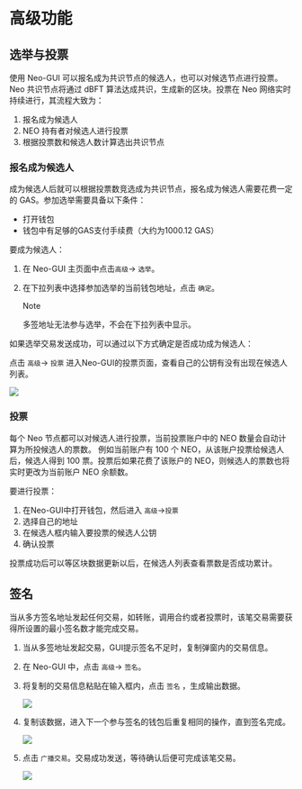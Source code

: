 # 高级功能

## 选举与投票

使用 Neo-GUI 可以报名成为共识节点的候选人，也可以对候选节点进行投票。Neo 共识节点将通过 dBFT 算法达成共识，生成新的区块。投票在 Neo 网络实时持续进行，其流程大致为：

1. 报名成为候选人
2. NEO 持有者对候选人进行投票
3. 根据投票数和候选人数计算选出共识节点

### 报名成为候选人

成为候选人后就可以根据投票数竞选成为共识节点，报名成为候选人需要花费一定的 GAS。参加选举需要具备以下条件：

+ 打开钱包
+ 钱包中有足够的GAS支付手续费（大约为1000.12 GAS）

要成为候选人：

1. 在 Neo-GUI 主页面中点击`高级`-> `选举`。

2. 在下拉列表中选择参加选举的当前钱包地址，点击 `确定`。

   > [!Note]
   >
   > 多签地址无法参与选举，不会在下拉列表中显示。

如果选举交易发送成功，可以通过以下方式确定是否成功成为候选人：

点击 `高级`-> `投票` 进入Neo-GUI的投票页面，查看自己的公钥有没有出现在候选人列表。

![](../assets/guiValidators.png)

### 投票

每个 Neo 节点都可以对候选人进行投票，当前投票账户中的 NEO 数量会自动计算为所投候选人的票数。 例如当前账户有 100 个 NEO，从该账户投票给候选人后，候选人得到 100 票。投票后如果花费了该账户的 NEO，则候选人的票数也将实时更改为当前账户 NEO 余额数。

要进行投票：

1. 在Neo-GUI中打开钱包，然后进入 `高级`->`投票`
2. 选择自己的地址
3. 在候选人框内输入要投票的候选人公钥
4. 确认投票

投票成功后可以等区块数据更新以后，在候选人列表查看票数是否成功累计。

## 签名

当从多方签名地址发起任何交易，如转账，调用合约或者投票时，该笔交易需要获得所设置的最小签名数才能完成交易。

1. 当从多签地址发起交易，GUI提示签名不足时，复制弹窗内的交易信息。

2. 在 Neo-GUI 中，点击 `高级`-> `签名`。

3. 将复制的交易信息粘贴在输入框内，点击 ` 签名 ` ，生成输出数据。

   ![](../assets/sign_2.png)

4. 复制该数据，进入下一个参与签名的钱包后重复相同的操作，直到签名完成。

   ![](../assets/sign_3.png)

5. 点击 `广播交易`。交易成功发送，等待确认后便可完成该笔交易。

   ![](../assets/sign_4.png)
